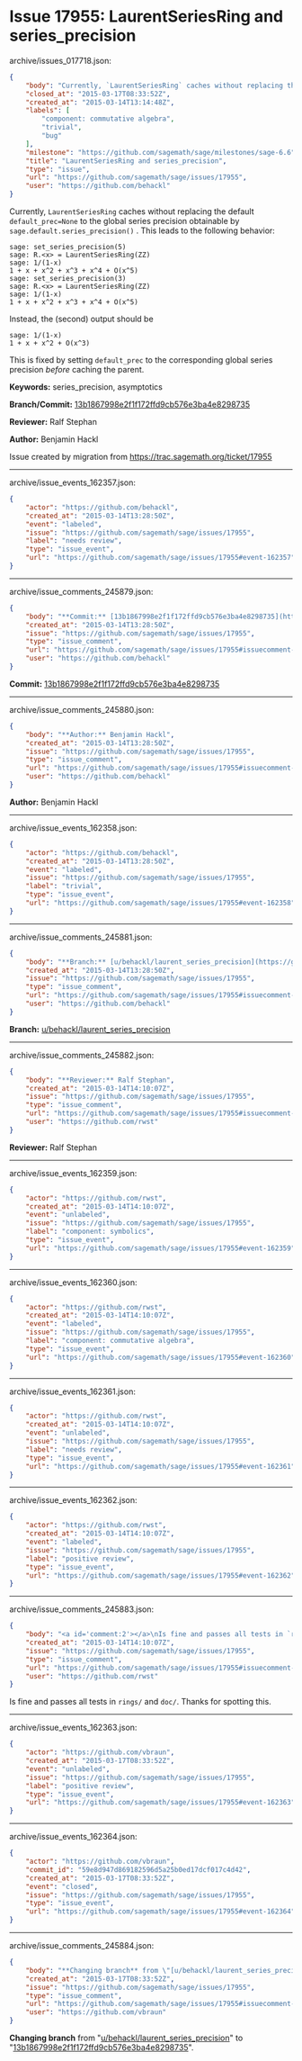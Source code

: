 # Issue 17955: LaurentSeriesRing and series_precision

archive/issues_017718.json:
```json
{
    "body": "Currently, `LaurentSeriesRing` caches without replacing the default `default_prec=None` to the global series precision obtainable by `sage.default.series_precision()` . This leads to the following behavior:\n\n```\nsage: set_series_precision(5)\nsage: R.<x> = LaurentSeriesRing(ZZ)\nsage: 1/(1-x)\n1 + x + x^2 + x^3 + x^4 + O(x^5)\nsage: set_series_precision(3)\nsage: R.<x> = LaurentSeriesRing(ZZ)\nsage: 1/(1-x)\n1 + x + x^2 + x^3 + x^4 + O(x^5)\n```\nInstead, the (second) output should be\n\n```\nsage: 1/(1-x)\n1 + x + x^2 + O(x^3)\n```\n\nThis is fixed by setting `default_prec` to the corresponding global series precision *before* caching the parent.\n\n**Keywords:** series_precision, asymptotics\n\n**Branch/Commit:** [13b1867998e2f1f172ffd9cb576e3ba4e8298735](https://github.com/sagemath/sagetrac-mirror/commit/13b1867998e2f1f172ffd9cb576e3ba4e8298735)\n\n**Reviewer:** Ralf Stephan\n\n**Author:** Benjamin Hackl\n\nIssue created by migration from https://trac.sagemath.org/ticket/17955\n\n",
    "closed_at": "2015-03-17T08:33:52Z",
    "created_at": "2015-03-14T13:14:48Z",
    "labels": [
        "component: commutative algebra",
        "trivial",
        "bug"
    ],
    "milestone": "https://github.com/sagemath/sage/milestones/sage-6.6",
    "title": "LaurentSeriesRing and series_precision",
    "type": "issue",
    "url": "https://github.com/sagemath/sage/issues/17955",
    "user": "https://github.com/behackl"
}
```
Currently, `LaurentSeriesRing` caches without replacing the default `default_prec=None` to the global series precision obtainable by `sage.default.series_precision()` . This leads to the following behavior:

```
sage: set_series_precision(5)
sage: R.<x> = LaurentSeriesRing(ZZ)
sage: 1/(1-x)
1 + x + x^2 + x^3 + x^4 + O(x^5)
sage: set_series_precision(3)
sage: R.<x> = LaurentSeriesRing(ZZ)
sage: 1/(1-x)
1 + x + x^2 + x^3 + x^4 + O(x^5)
```
Instead, the (second) output should be

```
sage: 1/(1-x)
1 + x + x^2 + O(x^3)
```

This is fixed by setting `default_prec` to the corresponding global series precision *before* caching the parent.

**Keywords:** series_precision, asymptotics

**Branch/Commit:** [13b1867998e2f1f172ffd9cb576e3ba4e8298735](https://github.com/sagemath/sagetrac-mirror/commit/13b1867998e2f1f172ffd9cb576e3ba4e8298735)

**Reviewer:** Ralf Stephan

**Author:** Benjamin Hackl

Issue created by migration from https://trac.sagemath.org/ticket/17955





---

archive/issue_events_162357.json:
```json
{
    "actor": "https://github.com/behackl",
    "created_at": "2015-03-14T13:28:50Z",
    "event": "labeled",
    "issue": "https://github.com/sagemath/sage/issues/17955",
    "label": "needs review",
    "type": "issue_event",
    "url": "https://github.com/sagemath/sage/issues/17955#event-162357"
}
```



---

archive/issue_comments_245879.json:
```json
{
    "body": "**Commit:** [13b1867998e2f1f172ffd9cb576e3ba4e8298735](https://github.com/sagemath/sagetrac-mirror/commit/13b1867998e2f1f172ffd9cb576e3ba4e8298735)",
    "created_at": "2015-03-14T13:28:50Z",
    "issue": "https://github.com/sagemath/sage/issues/17955",
    "type": "issue_comment",
    "url": "https://github.com/sagemath/sage/issues/17955#issuecomment-245879",
    "user": "https://github.com/behackl"
}
```

**Commit:** [13b1867998e2f1f172ffd9cb576e3ba4e8298735](https://github.com/sagemath/sagetrac-mirror/commit/13b1867998e2f1f172ffd9cb576e3ba4e8298735)



---

archive/issue_comments_245880.json:
```json
{
    "body": "**Author:** Benjamin Hackl",
    "created_at": "2015-03-14T13:28:50Z",
    "issue": "https://github.com/sagemath/sage/issues/17955",
    "type": "issue_comment",
    "url": "https://github.com/sagemath/sage/issues/17955#issuecomment-245880",
    "user": "https://github.com/behackl"
}
```

**Author:** Benjamin Hackl



---

archive/issue_events_162358.json:
```json
{
    "actor": "https://github.com/behackl",
    "created_at": "2015-03-14T13:28:50Z",
    "event": "labeled",
    "issue": "https://github.com/sagemath/sage/issues/17955",
    "label": "trivial",
    "type": "issue_event",
    "url": "https://github.com/sagemath/sage/issues/17955#event-162358"
}
```



---

archive/issue_comments_245881.json:
```json
{
    "body": "**Branch:** [u/behackl/laurent_series_precision](https://github.com/sagemath/sagetrac-mirror/tree/u/behackl/laurent_series_precision)",
    "created_at": "2015-03-14T13:28:50Z",
    "issue": "https://github.com/sagemath/sage/issues/17955",
    "type": "issue_comment",
    "url": "https://github.com/sagemath/sage/issues/17955#issuecomment-245881",
    "user": "https://github.com/behackl"
}
```

**Branch:** [u/behackl/laurent_series_precision](https://github.com/sagemath/sagetrac-mirror/tree/u/behackl/laurent_series_precision)



---

archive/issue_comments_245882.json:
```json
{
    "body": "**Reviewer:** Ralf Stephan",
    "created_at": "2015-03-14T14:10:07Z",
    "issue": "https://github.com/sagemath/sage/issues/17955",
    "type": "issue_comment",
    "url": "https://github.com/sagemath/sage/issues/17955#issuecomment-245882",
    "user": "https://github.com/rwst"
}
```

**Reviewer:** Ralf Stephan



---

archive/issue_events_162359.json:
```json
{
    "actor": "https://github.com/rwst",
    "created_at": "2015-03-14T14:10:07Z",
    "event": "unlabeled",
    "issue": "https://github.com/sagemath/sage/issues/17955",
    "label": "component: symbolics",
    "type": "issue_event",
    "url": "https://github.com/sagemath/sage/issues/17955#event-162359"
}
```



---

archive/issue_events_162360.json:
```json
{
    "actor": "https://github.com/rwst",
    "created_at": "2015-03-14T14:10:07Z",
    "event": "labeled",
    "issue": "https://github.com/sagemath/sage/issues/17955",
    "label": "component: commutative algebra",
    "type": "issue_event",
    "url": "https://github.com/sagemath/sage/issues/17955#event-162360"
}
```



---

archive/issue_events_162361.json:
```json
{
    "actor": "https://github.com/rwst",
    "created_at": "2015-03-14T14:10:07Z",
    "event": "unlabeled",
    "issue": "https://github.com/sagemath/sage/issues/17955",
    "label": "needs review",
    "type": "issue_event",
    "url": "https://github.com/sagemath/sage/issues/17955#event-162361"
}
```



---

archive/issue_events_162362.json:
```json
{
    "actor": "https://github.com/rwst",
    "created_at": "2015-03-14T14:10:07Z",
    "event": "labeled",
    "issue": "https://github.com/sagemath/sage/issues/17955",
    "label": "positive review",
    "type": "issue_event",
    "url": "https://github.com/sagemath/sage/issues/17955#event-162362"
}
```



---

archive/issue_comments_245883.json:
```json
{
    "body": "<a id='comment:2'></a>\nIs fine and passes all tests in `rings/` and `doc/`. Thanks for spotting this.",
    "created_at": "2015-03-14T14:10:07Z",
    "issue": "https://github.com/sagemath/sage/issues/17955",
    "type": "issue_comment",
    "url": "https://github.com/sagemath/sage/issues/17955#issuecomment-245883",
    "user": "https://github.com/rwst"
}
```

<a id='comment:2'></a>
Is fine and passes all tests in `rings/` and `doc/`. Thanks for spotting this.



---

archive/issue_events_162363.json:
```json
{
    "actor": "https://github.com/vbraun",
    "created_at": "2015-03-17T08:33:52Z",
    "event": "unlabeled",
    "issue": "https://github.com/sagemath/sage/issues/17955",
    "label": "positive review",
    "type": "issue_event",
    "url": "https://github.com/sagemath/sage/issues/17955#event-162363"
}
```



---

archive/issue_events_162364.json:
```json
{
    "actor": "https://github.com/vbraun",
    "commit_id": "59e8d947d869182596d5a25b0ed17dcf017c4d42",
    "created_at": "2015-03-17T08:33:52Z",
    "event": "closed",
    "issue": "https://github.com/sagemath/sage/issues/17955",
    "type": "issue_event",
    "url": "https://github.com/sagemath/sage/issues/17955#event-162364"
}
```



---

archive/issue_comments_245884.json:
```json
{
    "body": "**Changing branch** from \"[u/behackl/laurent_series_precision](https://github.com/sagemath/sagetrac-mirror/tree/u/behackl/laurent_series_precision)\" to \"[13b1867998e2f1f172ffd9cb576e3ba4e8298735](https://github.com/sagemath/sagetrac-mirror/commit/13b1867998e2f1f172ffd9cb576e3ba4e8298735)\".",
    "created_at": "2015-03-17T08:33:52Z",
    "issue": "https://github.com/sagemath/sage/issues/17955",
    "type": "issue_comment",
    "url": "https://github.com/sagemath/sage/issues/17955#issuecomment-245884",
    "user": "https://github.com/vbraun"
}
```

**Changing branch** from "[u/behackl/laurent_series_precision](https://github.com/sagemath/sagetrac-mirror/tree/u/behackl/laurent_series_precision)" to "[13b1867998e2f1f172ffd9cb576e3ba4e8298735](https://github.com/sagemath/sagetrac-mirror/commit/13b1867998e2f1f172ffd9cb576e3ba4e8298735)".
